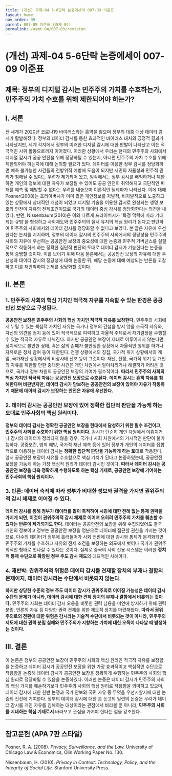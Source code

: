 ```yaml
---
title: (개선) 과제-04 5-6단락 논증에세이 007-09 이준표
layout: home
nav_order: 99
parent: 007-09 이준표 (과제-04)
permalink: /asmt-04/007-09/revision
---
```


# (개선) 과제-04 5-6단락 논증에세이 007-09 이준표 

## 제목: 정부의 디지털 감시는 민주주의 가치를 수호하는가, 민주주의 가치 수호를 위해 제한되어야 하는가?

## I. 서론

전 세계가 2020년 코로나19 바이러스라는 홍역을 앓으며 정부의 대중 대상 데이터 감시가 활발해졌다. 정부의 데이터 감시를 통한 효과적인 바이러스 대처의 긍정적 결과가 나타났지만, 세계 각지에서 정부의 이러한 디지털 감시에 대한 반발이 나타났고 이는 적극적인 시위 활동으로까지 이어졌다. 이러한 상황에서 우리는 현재의 민주주의 사회에서 디지털 감시가 공공 안전을 위해 정당화될 수 있는지, 아니면 민주주의 가치 수호를 위해 제한되어야 하는지에 대해 논의할 필요가 있다. 데이터를 이용한 정부 감시를 정당화하면 예측 불가능한 사건들의 전방위적 예방에 도움이 되지만 시민의 자율성과 민주적 권리가 침해될 수 있다는 우려가 제기되어 왔고, 일각에서는 정부 감시를 배척하거나 제한하면 개인의 정보에 대한 자유가 보장될 수 있어도 공공 안전이 취약해지고 극단적인 피해를 예측 및 예방할 수 없다는 우려를 내놓으며 이론적인 딜레마가 나타났다. 이에 대해 Posner(2008)는 프라이버시가 이미 많은 개인정보를 자발적, 비자발적으로 노출하고 있는 상황에서 상대적인 개념이 되었고 디지털 기술을 이용한 감시로 완성되는 생명 보호와 안전이 자유의 전제조건이므로 국가의 데이터 중심 감시를 정당화한다는 의견을 내었다. 반면, Nissenbaum(2010)은 이와 다르게 프라이버시가 '특정 맥락에 따라 기대되는 규범'을 형성하고 사회제도와 민주주의의 질서 유지의 핵심 원리가 된다고 판단하여 민주주의 사회에서의 데이터 감시를 정당화할 수 없다고 보았다. 본 글은 자유에 우선한다는 논지를 지지하며, 정부의 데이터 감시의 민주주의 사회에서의 정당성을 민주주의 사회의 자유에 우선하는 공공안전 보장의 중요성에 대한 논증과 민주적 거버넌스를 실질적으로 작동하게 하는 정확한 집단적 판단의 토대로 데이터 감시가 기능한다는 논증을 통해 증명할 것이다. 이를 보이기 위해 다음 본론에서는 공공안전 보장의 자유에 대한 우선성과 데이터 감시의 정당성에 대해 논증한 뒤, 해당 논증에 대해 예상되는 반론을 고찰하고 이를 재반박하여 논제를 정당화할 것이다.  

## II. 본론

### 1. 민주주의 사회의 핵심 가치인 **적극적 자유**를 지속할 수 있는 환경은 공공안전 보장으로 구성된다.

**공공안전 보장은 민주주의 사회의 핵심 가치인 적극적 자유를 보장한다.** 민주주의 사회에서 누릴 수 있는 핵심적 가치인 자유는 국가나 정부의 간섭을 받지 않을 소극적 자유와, 자신의 의견을 정치 등에 있어 적극적으로 피력하고 자율적 주체로서 자기결정을 수행할 수 있는 적극적 자유로 나눠진다. 하지만 공공안전 보장이 제대로 이루어지지 않는다면, 정치적으로 불안한 상태, 혹은 삶의 존폐가 불안정한 상황에서 자율적인 행위를 하거나 자유로운 정치 참여 등이 제한된다. 전쟁 상황에서의 징집, 국가적 위기 상황에서의 계엄, 국가재난 상황에서의 비상사태 선포 등이 그것이다. 재난, 전쟁, 국가적 위기 등 개인의 자유를 제한할 만한 중대한 사건은 개인 차원에서 알아차리거나 해결하기 어려운 것으로, 국가나 정부 차원의 공공안전 보장의 기여가 필수적이다. **따라서 민주주의 사회의 핵심 가치인 적극적 자유는 공공안전 보장으로 수호된다.** **데이터 감시는 흔히 자유를 침해한다며 비판받지만, 데이터 감시가 담보하는 공공안전의 보장이 있어야 자유가 작동하기 때문에 데이터 감시가 보장하는 안전은 자유에 우선한다.**

### 2. 데이터 감시는 공공안전 보장에 있어 정확한 집단적 판단을 가능케 하는 토대로 민주사회의 핵심 원리이다.

**정부의 데이터 감시는 정확한 공공안전 보장을 현대에서 달성하기 위한 필수 조건이고, 민주주의 사회를 수호하기 위한 핵심 원리이다.** 감시가 단순히 개인 차원에서 이뤄지거나 감시의 데이터가 정리되지 않을 경우, 국가나 사회 차원에서의 거시적인 판단이 불가능하다. 공중보건, 범죄 예방, 국가적 재난 예측 등에 있어 정부가 개인의 데이터를 집합적으로 이용하는 데이터 감시는 **정확한 집단적 판단을 가능하게 하는 토대**로 작용한다. 앞서 공공안전 보장이 자유를 수호함으로 핵심 가치가 된다고 논증하였는데, 공공안전 보장을 가능케 하는 가장 핵심적 원리가 데이터 감시인 것이다. **따라서 데이터 감시는 공공안전 보장을 더욱 정확하게 수행하도록 하는 핵심 기제로, 공공안전 보장에 기여하는 민주사회의 핵심 원리이다.**

### 3. 반론: 데이터 축적에 따라 정부가 비대한 정보와 권력을 가지면 권위주의적 감시 체제로 이어질 수 있다.

**데이터 감시를 통해 정부가 데이터를 많이 축적하여 시민에 대한 전례 없는 통제 권력을 가지게 되면, 이것이 권위주의적 감시 체제로 이어져 오히려 민주주의 가치를 훼손할 수 있다는 반론이 제기되기도 한다.** 데이터는 공공안전의 보장을 위해 수집되었어도 결국 개인의 정보이고 정부는 공공안전 보장을 명분으로 데이터에 접근할 권한을 가지는 것이므로, 다수의 데이터가 정부에 흘러들어가 사회 전반에 대한 감시와 통제가 본격화되면 민주주의 가치를 수호하고 자유의 전제 조건을 보장하는 의도에서 벗어나 국가가 권위주의적인 형태로 엇나갈 수 있다는 것이다. 실제로 중국의 사회 신용 시스템은 이러한 **정치적 통제 수단으로 확장된 정부 주도 감시 제도**의 대표적인 사례이다.

### 4. 재반박: 권위주의적 위험은 데이터 감시를 견제할 장치의 부재나 결함의 문제이지, 데이터 감시라는 수단에서 비롯되지 않는다.

**하지만 상당한 수준의 정부 주도 데이터 감시가 권위주의로 이어질 가능성은 데이터 감시 수단의 문제가 아니라, 데이터 감시에 대한 견제 장치의 부재나 결함에서 비롯되는 것이다.** 민주주의 사회는 데이터 감시 오용을 비롯한 권력 남용을 미연에 방지하기 위해 권력 분립, 언론의 자유 등 다양한 권력 견제를 위한 제도적 장치를 마련해왔다. **따라서 권위주의로의 전환에 대한 위험은 감시라는 기술적 수단에서 비롯되는 것이 아니라, 민주주의 제도에 대한 권력 분립 실패와 민주주의가 지향하는 가치에 대한 오독이 나타날 때 발생하는 것이다.**

## III. 결론 

이 논문은 정부의 공공안전 보장이 민주주의 사회의 핵심 원리인 적극적 자유를 보장함을 논증하고 데이터 감시가 공공안전 보장을 위한 가장 효과적이고 핵심적인 수단으로 작용함을 논증해 데이터 감시가 공공안전 보장을 정확하게 수행하는 민주주의 사회의 핵심 원리로 정당화될 수 있음을 논증하였다. 이러한 논증은 데이터 감시가 민주주의 사회의 핵심 가치를 훼손하기보다 민주주의 사회의 핵심 원리로 작용함을 의미하고 있으며, 데이터 감시에 대한 찬반 논쟁과 국가 안보와 국민 자유 중 무엇을 우선시할지에 대한 논증의 진전에 기여한다. 정부의 데이터 감시에 대한 본 논고의 일련의 논증은 우리가 데이터 감시를 개인 자유를 침해하는 대상이라는 관점에서 바라볼 뿐 아니라, **민주주의 사회를 지태하는 핵심 기제로서** 바라보고 관심을 가져야 한다는 점을 강조한다.

---

## 참고문헌 (APA 7판 스타일)

Posner, R. A. (2008). *Privacy, Surveillance, and the Law.* University of Chicago Law & Economics, Olin Working Paper No. 130.

Nissenbaum, H. (2010). *Privacy in Context: Technology, Policy, and the Integrity of Social Life.* Stanford University Press.